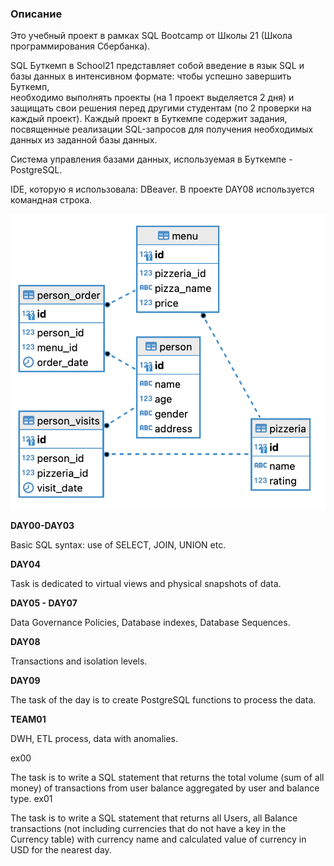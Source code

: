 ### Описание  

Это учебный проект в рамках SQL Bootcamp от Школы 21 (Школа программирования Сбербанка).

SQL Буткемп в School21 представляет собой введение в язык SQL и базы данных в интенсивном формате: чтобы успешно завершить Буткемп,   
необходимо выполнять проекты (на 1 проект выделяется 2 дня) и защищать свои решения перед другими студентам (по 2 проверки на каждый проект). Каждый проект в Буткемпе содержит задания, посвященные реализации SQL-запросов для получения необходимых данных из заданной базы данных.

Система управления базами данных, используемая в Буткемпе - PostgreSQL.

IDE, которую я использовала: DBeaver. 
В проекте DAY08 используется командная строка. 


![](https://github.com/habbena/SQL/blob/main/images/pizzeria.png)


**DAY00-DAY03**

Basic SQL syntax: use of SELECT, JOIN, UNION etc.

**DAY04**

Task is dedicated to virtual views and physical snapshots of data.

**DAY05 - DAY07**

Data Governance Policies, Database indexes, Database Sequences.

**DAY08**

Transactions and isolation levels.

**DAY09**

The task of the day is to create PostgreSQL functions to process the data.

**TEAM01**

DWH, ETL process, data with anomalies.

ex00

The task is to write a SQL statement that returns 
the total volume (sum of all money) of transactions 
from user balance aggregated by user and balance type.
ex01

The task is to write a SQL statement that returns
all Users, all Balance transactions (not including currencies that do not have a key in the Currency table) 
with currency name and calculated value of currency in USD for the nearest day.
